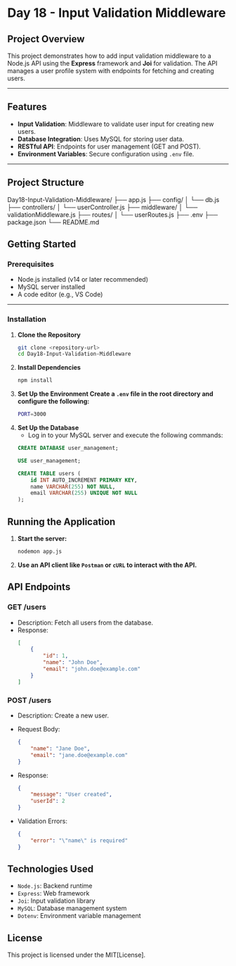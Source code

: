 # Day 18 - Input Validation Middleware

## Project Overview
This project demonstrates how to add input validation middleware to a Node.js API using the **Express** framework and **Joi** for validation. The API manages a user profile system with endpoints for fetching and creating users.

---

## Features
- **Input Validation**: Middleware to validate user input for creating new users.
- **Database Integration**: Uses MySQL for storing user data.
- **RESTful API**: Endpoints for user management (GET and POST).
- **Environment Variables**: Secure configuration using `.env` file.

---

## Project Structure
Day18-Input-Validation-Middleware/ 
├── app.js 
├── config/ 
│ └── db.js 
├── controllers/ 
│ └── userController.js 
├── middleware/ 
│ └── validationMiddleware.js 
├── routes/ 
│ └── userRoutes.js 
├── .env 
├── package.json 
└── README.md

## Getting Started

### Prerequisites
- Node.js installed (v14 or later recommended)
- MySQL server installed
- A code editor (e.g., VS Code)

---

### Installation

1. **Clone the Repository**
   ```bash
   git clone <repository-url>
   cd Day18-Input-Validation-Middleware

2. **Install Dependencies**
    ```bash
    npm install
    ```
3. **Set Up the Environment Create a `.env` file in the root directory and configure the following:**
    ```bash
    PORT=3000
    ```
4. **Set Up the Database**
    - Log in to your MySQL server and execute the following commands:
    ```sql
    CREATE DATABASE user_management;

    USE user_management;

    CREATE TABLE users (
        id INT AUTO_INCREMENT PRIMARY KEY,
        name VARCHAR(255) NOT NULL,
        email VARCHAR(255) UNIQUE NOT NULL
    );
    ```
## Running the Application

1. **Start the server:**
    ```bash
    nodemon app.js
    ```
2. **Use an API client like `Postman` or `cURL` to interact with the API.**

## API Endpoints
### GET /users
- Description: Fetch all users from the database.
- Response:
    ```json
    [
        {
            "id": 1,
            "name": "John Doe",
            "email": "john.doe@example.com"
        }
    ]
    ```

### POST /users
- Description: Create a new user.

- Request Body:

    ```json
    {
        "name": "Jane Doe",
        "email": "jane.doe@example.com"
    }
    ```
- Response:
    ```json
    {
        "message": "User created",
        "userId": 2
    }
    ```
- Validation Errors:
    ```json
    {
        "error": "\"name\" is required"
    }
    ```
## Technologies Used
- `Node.js`: Backend runtime
- `Express`: Web framework
- `Joi`: Input validation library
- `MySQL`: Database management system
- `Dotenv`: Environment variable management

## License
This project is licensed under the MIT[License].


